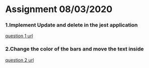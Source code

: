 # Assignment 08/03/2020

### 1.Implement Update and delete in the jest application
[question 1 url](./question2.html)

### 2.Change the color of the bars and move the text inside

[question 2 url](https://github.com/lxw8502/jestDomes)